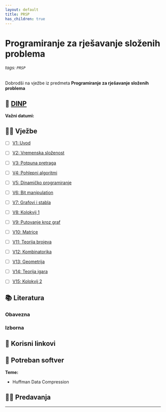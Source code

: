 ```yaml
---
layout: default
title: PRSP
has_children: true
---
```



# Programiranje za rješavanje složenih problema

###### tags: `PRSP`

Dobrodši na vježbe iz predmeta **Programiranje za rješavanje složenih problema**

## 📅 [DINP](https://www.inf.uniri.hr/images/nastava/izvedbeni/2022_2023/PDS/3_godina/DINP_PRSP_2022_2023.pdf)

**Važni datumi:**

## 👨‍💻 Vježbe

- [ ] [V1: Uvod](./prsp-uvod)
- [ ] [V2: Vremenska složenost](./vremenska-slozenost)
- [ ] [V3: Potpuna pretraga](./potpuna-pretraga)
- [ ] [V4: Pohlepni algoritmi](./pohlepni-algoritmi)
- [ ] [V5: Dinamičko programiranje](./dinamicko-programiranje) 
- [ ] [V6: Bit manipulation](./bit-manipulation)
- [ ] [V7: Grafovi i stabla](./grafovi-i-stabla)
- [ ] [V8: Kolokvij 1](./priprema-kolokvij-1)
- [ ] [V9: Putovanje kroz graf](./putovanje-kroz-graf)
- [ ] [V10: Matrice](./matrice)
- [ ] [V11: Teorija brojeva](./teorija-brojeva)
- [ ] [V12: Kombinatorika](./kombinatorika)
- [ ] [V13: Geometrija](./geometrija)
- [ ] [V14: Teorija igara](./teorija-igara)
- [ ] [V15: Kolokvij 2](./priprema-kolokvij-2)


## 📚 Literatura

### Obavezna

### Izborna

## 🔗 Korisni linkovi

## 🧰 Potreban softver


**Teme:**
- Huffman Data Compression


## 👨‍🏫 Predavanja

---